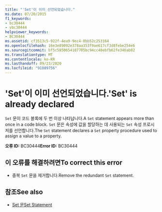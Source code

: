 ```yaml
---
title: "'Set'이 이미 선언되었습니다."
ms.date: 07/20/2015
f1_keywords:
- bc30444
- vbc30444
helpviewer_keywords:
- BC30444
ms.assetid: cf3513c5-922f-4ea9-9ec4-0bb52c253164
ms.openlocfilehash: 16e3e89092e378aa353f9ae617cf3d8febe254e6
ms.sourcegitcommit: bf5c5850654187705bc94cc40ebfb62fe346ab02
ms.translationtype: MT
ms.contentlocale: ko-KR
ms.lasthandoff: 09/23/2020
ms.locfileid: "91089756"
---
```

# <a name="set-is-already-declared"></a><span data-ttu-id="93c0c-102">'Set'이 이미 선언되었습니다.</span><span class="sxs-lookup"><span data-stu-id="93c0c-102">'Set' is already declared</span></span>

<span data-ttu-id="93c0c-103">`Set` 문이 코드 블록에 두 번 이상 나타납니다.</span><span class="sxs-lookup"><span data-stu-id="93c0c-103">A `Set` statement appears more than once in a code block.</span></span> <span data-ttu-id="93c0c-104">`Set` 문은 속성에 값을 할당하는 데 사용되는 `Set` 속성 프로시저를 선언합니다.</span><span class="sxs-lookup"><span data-stu-id="93c0c-104">The `Set` statement declares a `Set` property procedure used to assign a value to a property.</span></span>  
  
 <span data-ttu-id="93c0c-105">**오류 ID:** BC30444</span><span class="sxs-lookup"><span data-stu-id="93c0c-105">**Error ID:** BC30444</span></span>  
  
## <a name="to-correct-this-error"></a><span data-ttu-id="93c0c-106">이 오류를 해결하려면</span><span class="sxs-lookup"><span data-stu-id="93c0c-106">To correct this error</span></span>  
  
- <span data-ttu-id="93c0c-107">중복 `Set` 문을 제거합니다.</span><span class="sxs-lookup"><span data-stu-id="93c0c-107">Remove the redundant `Set` statement.</span></span>  
  
## <a name="see-also"></a><span data-ttu-id="93c0c-108">참조</span><span class="sxs-lookup"><span data-stu-id="93c0c-108">See also</span></span>

- [<span data-ttu-id="93c0c-109">Set 문</span><span class="sxs-lookup"><span data-stu-id="93c0c-109">Set Statement</span></span>](../language-reference/statements/set-statement.md)
